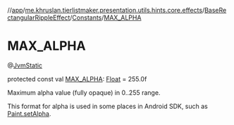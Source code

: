 //[app](../../../../index.md)/[me.khruslan.tierlistmaker.presentation.utils.hints.core.effects](../../index.md)/[BaseRectangularRippleEffect](../index.md)/[Constants](index.md)/[MAX_ALPHA](-m-a-x_-a-l-p-h-a.md)

# MAX_ALPHA

@[JvmStatic](https://kotlinlang.org/api/latest/jvm/stdlib/kotlin.jvm/-jvm-static/index.html)

protected const val [MAX_ALPHA](-m-a-x_-a-l-p-h-a.md): [Float](https://kotlinlang.org/api/latest/jvm/stdlib/kotlin/-float/index.html) = 255.0f

Maximum alpha value (fully opaque) in 0..255 range.

This format for alpha is used in some places in Android SDK, such as [Paint.setAlpha](https://developer.android.com/reference/kotlin/android/graphics/Paint.html#setalpha).
